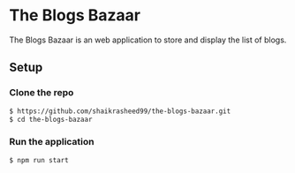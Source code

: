 # The Blogs Bazaar

The Blogs Bazaar is an web application to store and display the list of blogs.

## Setup

### Clone the repo

```bash
$ https://github.com/shaikrasheed99/the-blogs-bazaar.git
$ cd the-blogs-bazaar
```

### Run the application

```bash
$ npm run start
```
